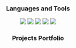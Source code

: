 ### <p align="center">Languages and Tools</p>
<p align="center">
    <img src="https://skillicons.dev/icons?i=python,django" />
    <img src="https://skillicons.dev/icons?i=javascript,nodejs" />
    <img src="https://skillicons.dev/icons?i=html,css" />
    <img src="https://skillicons.dev/icons?i=mongodb,postgres,mysql" />
    <img src="https://skillicons.dev/icons?i=docker,vscode,git" />
</p>

### <p align="center">Projects Portfolio</p>
<p align="center">
    
</p>
